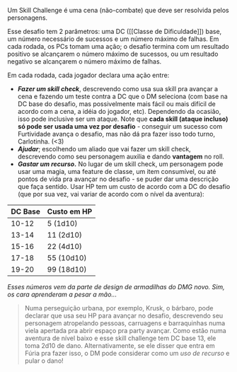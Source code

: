 Um Skill Challenge é uma cena (não-combate) que deve ser resolvida pelos personagens. 

Esse desafio tem 2 parâmetros: uma DC ([[Classe de Dificuldade]]) base, um número necessário de sucessos e um número máximo de falhas. Em cada rodada, os PCs tomam uma ação; o desafio termina com um resultado positivo se alcançarem o número máximo de sucessos, ou um resultado negativo se alcançarem o número máximo de falhas.

Em cada rodada, cada jogador declara uma ação entre:
- ***Fazer um skill check***, descrevendo como usa sua skill pra avançar a cena e fazendo um teste contra a DC que o DM seleciona (com base na DC base do desafio, mas possivelmente mais fácil ou mais difícil de acordo com a cena, a idéia do jogador, etc). Dependendo da ocasião, isso pode inclusive ser um ataque. Note que **cada skill (ataque incluso) só pode ser usada uma vez por desafio** - conseguir um sucesso com Furtividade avança o desafio, mas não dá pra fazer isso todo turno, Carlotinha. (<3) 
- ***Ajudar***; escolhendo um aliado que vai fazer um skill check, descrevendo como seu personagem auxilia e dando **vantagem** no roll.
- ***Gastar um recurso*.** No lugar de um skill check, um personagem pode usar uma magia, uma feature de classe, um item consumível, ou até pontos de vida pra avançar no desafio - se puder dar uma descrição que faça sentido. Usar HP tem um custo de acordo com a DC do desafio (que por sua vez, vai variar de acordo com o nível da aventura):

| DC Base | Custo em HP |
| ------- | ----------- |
| 10-12   | 5 (1d10)    |
| 13-14   | 11 (2d10)   |
| 15-16   | 22 (4d10)   |
| 17-18   | 55 (10d10)  |
| 19-20   | 99 (18d10)  |
*Esses números vem da parte de design de armadilhas do DMG novo. Sim, os cara aprenderam a pesar a mão...*

>Numa perseguição urbana, por exemplo, Krusk, o bárbaro, pode declarar que usa seu HP para avançar no desafio, descrevendo seu personagem atropelando pessoas, carruagens e barraquinhas numa viela apertada pra abrir espaço pra party avançar. Como estão numa aventura de nível baixo e esse skill challenge tem DC base 13, ele toma 2d10 de dano.  Alternativamente, se ele disser que entra em Fúria pra fazer isso, o DM pode considerar como um *uso de recurso* e pular o dano!